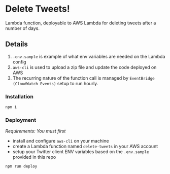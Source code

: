 # Delete Tweets!

Lambda function, deployable to AWS Lambda for deleting tweets after a number of days.

## Details

1. `.env.sample` is example of what env variables are needed on the Lambda config
1. `aws-cli` is used to upload a zip file and update the code deployed on AWS
1. The recurring nature of the function call is managed by `EventBridge (CloudWatch Events)` setup to run hourly.

### Installation

```bash
npm i
```

### Deployment

_Requirements: You must first_

- install and configure `aws-cli` on your machine
- create a Lambda function named `delete-tweets` in your AWS account
- setup your Twitter client ENV variables based on the `.env.sample` provided in this repo

```bash
npm run deploy
```
